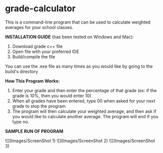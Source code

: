 # grade-calculator

This is a command-line program that can be used to calculate weighted averages for your school classes.

**INSTALLATION GUIDE** (has been tested on Windows and Mac):
1. Download grade c++ file
2. Open file with your preferred IDE
3. Build/compile the file

You can use the .exe file as many times as you would like by going to the build's directory

**How This Program Works:**
1. Enter your grade and then enter the percentage of that grade (ex: if the grade is 10%, then you would enter 10)
2. When all grades have been entered, type 00 when asked for your next grade to stop the program
3. The program will then calculate your weighted average, and then ask if you would like to calculate another average. The program will end if you type no.

**SAMPLE RUN OF PROGRAM**

![](Images/ScreenShot 1)
![](Images/ScreenShot 2)
![](Images/ScreenShot 3)
